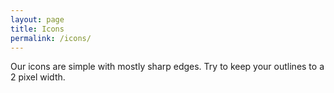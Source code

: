 ```yaml
---
layout: page
title: Icons
permalink: /icons/
---
```

Our icons are simple with mostly sharp edges. Try to keep your outlines to a 2 pixel width.

<div class="icon1"></div>
<div class="icon2"></div>
<div class="icon3"></div>
<div class="icon4"></div>
<div class="icon5"></div>

